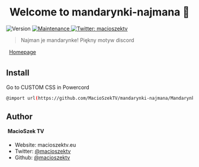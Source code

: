 <h1 align="center">Welcome to mandarynki-najmana 👋</h1>
<p>
  <img alt="Version" src="https://img.shields.io/badge/version-1.0.0-blue.svg?cacheSeconds=2592000" />
  <a href="https://github.com/kefranabg/readme-md-generator/graphs/commit-activity" target="_blank">
    <img alt="Maintenance" src="https://img.shields.io/badge/Maintained%3F-yes-green.svg" />
  </a>
  <a href="https://twitter.com/macioszektv" target="_blank">
    <img alt="Twitter: macioszektv" src="https://img.shields.io/twitter/follow/macioszektv.svg?style=social" />
  </a>
</p>

> Najman je mandarynke! Piękny motyw discord

  [Homepage](https://macioszektv.eu/discord-themes)

## Install
Go to CUSTOM CSS in Powercord
```sh
@import url(https://github.com/MacioSzekTV/mandarynki-najmana/MandarynkiNajmana.css);
```

## Author

 **MacioSzek TV**

* Website: macioszektv.eu
* Twitter: [@macioszektv](https://twitter.com/macioszektv)
* Github: [@macioszektv](https://github.com/macioszektv)
